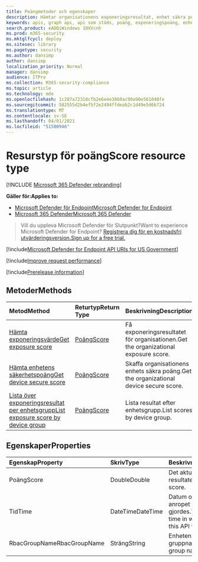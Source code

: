 ```yaml
---
title: Poängmetoder och egenskaper
description: Hämtar organisationens exponeringsresultat, enhet säkra poäng och exponeringsresultat per enhetsgrupp
keywords: apis, graph api, api som stöds, poäng, exponeringspoäng, enhet säker poäng, exponeringsresultat efter enhetsgrupp
search.product: eADQiWindows 10XVcnh
ms.prod: m365-security
ms.mktglfcycl: deploy
ms.sitesec: library
ms.pagetype: security
ms.author: dansimp
author: dansimp
localization_priority: Normal
manager: dansimp
audience: ITPro
ms.collection: M365-security-compliance
ms.topic: article
ms.technology: mde
ms.openlocfilehash: 1c287a72318cfb2e6e4e3860ac90a90e561040fe
ms.sourcegitcommit: 582555d2b4ef5f2e2494ffdeab2c1d49e5d6b724
ms.translationtype: MT
ms.contentlocale: sv-SE
ms.lasthandoff: 04/01/2021
ms.locfileid: "51500946"
---
```

# <a name="score-resource-type"></a><span data-ttu-id="6073b-104">Resurstyp för poäng</span><span class="sxs-lookup"><span data-stu-id="6073b-104">Score resource type</span></span>

[!INCLUDE [Microsoft 365 Defender rebranding](../../includes/microsoft-defender.md)]


<span data-ttu-id="6073b-105">**Gäller för:**</span><span class="sxs-lookup"><span data-stu-id="6073b-105">**Applies to:**</span></span>
- [<span data-ttu-id="6073b-106">Microsoft Defender för Endpoint</span><span class="sxs-lookup"><span data-stu-id="6073b-106">Microsoft Defender for Endpoint</span></span>](https://go.microsoft.com/fwlink/?linkid=2154037)
- [<span data-ttu-id="6073b-107">Microsoft 365 Defender</span><span class="sxs-lookup"><span data-stu-id="6073b-107">Microsoft 365 Defender</span></span>](https://go.microsoft.com/fwlink/?linkid=2118804)

> <span data-ttu-id="6073b-108">Vill du uppleva Microsoft Defender för Slutpunkt?</span><span class="sxs-lookup"><span data-stu-id="6073b-108">Want to experience Microsoft Defender for Endpoint?</span></span> [<span data-ttu-id="6073b-109">Registrera dig för en kostnadsfri utvärderingsversion.</span><span class="sxs-lookup"><span data-stu-id="6073b-109">Sign up for a free trial.</span></span>](https://www.microsoft.com/microsoft-365/windows/microsoft-defender-atp?ocid=docs-wdatp-exposedapis-abovefoldlink) 

[!include[Microsoft Defender for Endpoint API URIs for US Government](../../includes/microsoft-defender-api-usgov.md)]

[!include[Improve request performance](../../includes/improve-request-performance.md)]


[!include[Prerelease information](../../includes/prerelease.md)]

## <a name="methods"></a><span data-ttu-id="6073b-110">Metoder</span><span class="sxs-lookup"><span data-stu-id="6073b-110">Methods</span></span>

<span data-ttu-id="6073b-111">Metod</span><span class="sxs-lookup"><span data-stu-id="6073b-111">Method</span></span> |<span data-ttu-id="6073b-112">Returtyp</span><span class="sxs-lookup"><span data-stu-id="6073b-112">Return Type</span></span> |<span data-ttu-id="6073b-113">Beskrivning</span><span class="sxs-lookup"><span data-stu-id="6073b-113">Description</span></span>
:---|:---|:---
[<span data-ttu-id="6073b-114">Hämta exponeringsvärde</span><span class="sxs-lookup"><span data-stu-id="6073b-114">Get exposure score</span></span>](get-exposure-score.md) | [<span data-ttu-id="6073b-115">Poäng</span><span class="sxs-lookup"><span data-stu-id="6073b-115">Score</span></span>](score.md) | <span data-ttu-id="6073b-116">Få exponeringsresultatet för organisationen.</span><span class="sxs-lookup"><span data-stu-id="6073b-116">Get the organizational exposure score.</span></span>
[<span data-ttu-id="6073b-117">Hämta enhetens säkerhetspoäng</span><span class="sxs-lookup"><span data-stu-id="6073b-117">Get device secure score</span></span>](get-device-secure-score.md) | [<span data-ttu-id="6073b-118">Poäng</span><span class="sxs-lookup"><span data-stu-id="6073b-118">Score</span></span>](score.md) | <span data-ttu-id="6073b-119">Skaffa organisationens enhets säkra poäng.</span><span class="sxs-lookup"><span data-stu-id="6073b-119">Get the organizational device secure score.</span></span>
[<span data-ttu-id="6073b-120">Lista över exponeringsresultat per enhetsgrupp</span><span class="sxs-lookup"><span data-stu-id="6073b-120">List exposure score by device group</span></span>](get-machine-group-exposure-score.md)| [<span data-ttu-id="6073b-121">Poäng</span><span class="sxs-lookup"><span data-stu-id="6073b-121">Score</span></span>](score.md) | <span data-ttu-id="6073b-122">Lista resultat efter enhetsgrupp.</span><span class="sxs-lookup"><span data-stu-id="6073b-122">List scores by device group.</span></span>

## <a name="properties"></a><span data-ttu-id="6073b-123">Egenskaper</span><span class="sxs-lookup"><span data-stu-id="6073b-123">Properties</span></span>

<span data-ttu-id="6073b-124">Egenskap</span><span class="sxs-lookup"><span data-stu-id="6073b-124">Property</span></span> |  <span data-ttu-id="6073b-125">Skriv</span><span class="sxs-lookup"><span data-stu-id="6073b-125">Type</span></span>    |   <span data-ttu-id="6073b-126">Beskrivning</span><span class="sxs-lookup"><span data-stu-id="6073b-126">Description</span></span>
:---|:---|:---
<span data-ttu-id="6073b-127">Poäng</span><span class="sxs-lookup"><span data-stu-id="6073b-127">Score</span></span> | <span data-ttu-id="6073b-128">Double</span><span class="sxs-lookup"><span data-stu-id="6073b-128">Double</span></span> | <span data-ttu-id="6073b-129">Det aktuella resultatet.</span><span class="sxs-lookup"><span data-stu-id="6073b-129">The current score.</span></span>
<span data-ttu-id="6073b-130">Tid</span><span class="sxs-lookup"><span data-stu-id="6073b-130">Time</span></span> | <span data-ttu-id="6073b-131">DateTime</span><span class="sxs-lookup"><span data-stu-id="6073b-131">DateTime</span></span> | <span data-ttu-id="6073b-132">Datum och tid då anropet till API:et gjordes.</span><span class="sxs-lookup"><span data-stu-id="6073b-132">The date and time in which the call for this API was made.</span></span>
<span data-ttu-id="6073b-133">RbacGroupName</span><span class="sxs-lookup"><span data-stu-id="6073b-133">RbacGroupName</span></span> | <span data-ttu-id="6073b-134">Sträng</span><span class="sxs-lookup"><span data-stu-id="6073b-134">String</span></span> | <span data-ttu-id="6073b-135">Enhetens gruppnamn.</span><span class="sxs-lookup"><span data-stu-id="6073b-135">The device group name.</span></span>
